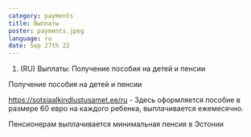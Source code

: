 ```yaml
---
category: payments
title: Выплаты
poster: payments.jpeg
language: ru
date: Sep 27th 22
---
```

1. (RU) Выплаты: Получение пособия на детей и пенсии 

Получение пособия на детей и пенсии

<https://sotsiaalkindlustusamet.ee/ru> - Здесь оформляется пособие в размере 60 евро на каждого ребенка, выплачивается ежемесячно.

Пенсионерам выплачивается минимальная пенсия в Эстонии